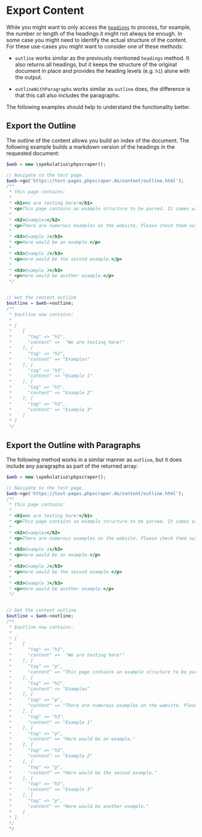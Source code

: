 # Export Content

While you might want to only access the [`headings`](/examples/headings) to process, for example, the number or length of the headings it might not always be enough. In some case you might need to identify the actual structure of the content. For these use-cases you might want to consider one of these methods:

 - `outline` works similar as the previously mentioned `headings` method. It also returns all headings, but it keeps the structure of the original document in place and provides the heading levels (e.g. `h1`) alone with the output.

 - `outlineWithParagraphs` works similar as `outline` does, the difference is that this call also includes the paragraphs.

The following examples should help to understand the functionality better.


## Export the Outline

The outline of the content allows you build an index of the document. The following example builds a markdown version of the headings in the requested document:

```php
$web = new \spekulatius\phpscraper();

// Navigate to the test page.
$web->go('https://test-pages.phpscraper.de/content/outline.html');
/**
 * this page contains:
 *
 * <h1>We are testing here!</h1>
 * <p>This page contains an example structure to be parsed. It comes with a number of headings and nested paragraphs as an scrape example.</p>
 *
 * <h2>Examples</h2>
 * <p>There are numerous examples on the website. Please check them out to get more context on how scraping works.</p>
 *
 * <h3>Example 1</h3>
 * <p>Here would be an example.</p>
 *
 * <h3>Example 2</h3>
 * <p>Here would be the second example.</p>
 *
 * <h3>Example 3</h3>
 * <p>Here would be another example.</p>
 */


// Get the content outline
$outline = $web->outline;
/**
 * $outline now contains:
 *
 * [
 *    [
 *      "tag" => "h1",
 *      "content" =>  "We are testing here!"
 *    ], [
 *      "tag" => "h2",
 *      "content" => "Examples"
 *    ], [
 *      "tag" => "h3",
 *      "content" => "Example 1"
 *    ], [
 *      "tag" => "h3",
 *      "content" => "Example 2"
 *    ], [
 *      "tag" => "h3",
 *      "content" => "Example 3"
 *    ]
 * ]
 */
```

## Export the Outline with Paragraphs

The following method works in a similar manner as `outline`, but it does include any paragraphs as part of the returned array:

```php
$web = new \spekulatius\phpscraper();

// Navigate to the test page.
$web->go('https://test-pages.phpscraper.de/content/outline.html');
/**
 * this page contains:
 *
 * <h1>We are testing here!</h1>
 * <p>This page contains an example structure to be parsed. It comes with a number of headings and nested paragraphs as an scrape example.</p>
 *
 * <h2>Examples</h2>
 * <p>There are numerous examples on the website. Please check them out to get more context on how scraping works.</p>
 *
 * <h3>Example 1</h3>
 * <p>Here would be an example.</p>
 *
 * <h3>Example 2</h3>
 * <p>Here would be the second example.</p>
 *
 * <h3>Example 3</h3>
 * <p>Here would be another example.</p>
 */


// Get the content outline
$outline = $web->outline;
/**
 * $outline now contains:
 *
 * [
 *    [
 *      "tag" => "h1",
 *      "content" =>  "We are testing here!"
 *    ], [
 *      "tag" => "p",
 *      "content" => "This page contains an example structure to be parsed. It comes with a number of headings and nested paragraphs as an scrape example."
 *    ], [
 *      "tag" => "h2",
 *      "content" => "Examples"
 *    ], [
 *      "tag" => "p",
 *      "content" => "There are numerous examples on the website. Please check them out to get more context on how scraping works."
 *    ], [
 *      "tag" => "h3",
 *      "content" => "Example 1"
 *    ], [
 *      "tag" => "p",
 *      "content" => "Here would be an example."
 *    ], [
 *      "tag" => "h3",
 *      "content" => "Example 2"
 *    ], [
 *      "tag" => "p",
 *      "content" => "Here would be the second example."
 *    ], [
 *      "tag" => "h3",
 *      "content" => "Example 3"
 *    ], [
 *      "tag" => "p",
 *      "content" => "Here would be another example."
 *    ]
 * ]
 */
 */
```
